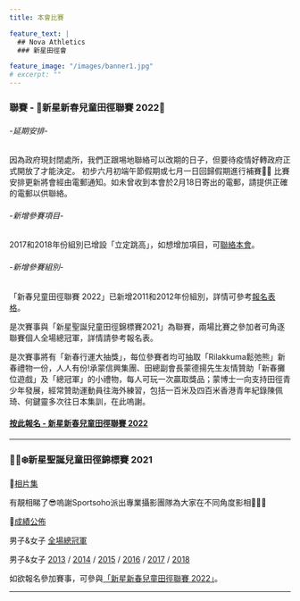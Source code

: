 ```yaml
---
title: 本會比賽

feature_text: |
  ## Nova Athletics
  ### 新星田徑會

feature_image: "/images/banner1.jpg"
# excerpt: ""
---
```


### 聯賽 - 🧧新星新春兒童田徑聯賽 2022🧧

###### -延期安排- 
因為政府現封閉處所，我們正跟埸地聯絡可以改期的日子，但要待疫情好轉政府正式開放了才能決定。
初步六月初端午節假期或七月一日回歸假期進行補賽🙌🏻
比賽安排更新將會經由電郵通知。如未曾收到本會於2月18日寄出的電郵，請提供正確的電郵以供聯絡。

###### -新增參賽項目-
2017和2018年份組別已增設「立定跳高」，如想增加項目，可[聯絡本會](https://api.whatsapp.com/send?phone=85260661322)。

###### -新增參賽組別-
「新春兒童田徑聯賽 2022」已新增2011和2012年份組別，詳情可參考[報名表格](https://forms.zohopublic.com/hknovasports852/form/03022022NovaChineseNewYearChildrenAthleticsChampio/formperma/Zm-lD4HlH0xcfklGpQPOaugiM23l2cmB9ImNpdR1290)。

是次賽事與「新星聖誕兒童田徑錦標賽2021」為聯賽，兩場比賽之參加者可角逐聯賽個人全場總冠軍，詳情請參考報名表。

是次賽事將有「新春行運大抽獎」，每位參賽者均可抽取「Rilakkuma鬆弛熊」新春禮物一份，人人有份!承蒙信興集團、田總副會長蒙德揚先生友情贊助「新春攤位遊戲」及「總冠軍」的小禮物，每人可玩一次贏取獎品；蒙博士一向支持田徑青少年發展，經常贊助運動員往海外練習，包括一百米及四百米香港青年紀錄陳佩琦、何鍵靈多次往日本集訓，在此嗚謝。

#### [按此報名 - 新星新春兒童田徑聯賽 2022](https://forms.zohopublic.com/hknovasports852/form/03022022NovaChineseNewYearChildrenAthleticsChampio/formperma/Zm-lD4HlH0xcfklGpQPOaugiM23l2cmB9ImNpdR1290)

---------------------------------------------------------------------------------------

### 🎅🏻❄️新星聖誕兒童田徑錦標賽 2021

🌟[相片集](https://www.sportsoho.com/pg/photos/matchalbum/8705355)

有靚相睇了😎嗚謝Sportsoho派出專業攝影團隊為大家在不同角度影相📸👏🏼

🌟[成績公佈](https://drive.google.com/drive/folders/1cdPK-Qlpb3MMdX5LTcDJoD3xeiREXaZj?usp=sharing)

男子&女子 [全場總冠軍](https://drive.google.com/file/d/1VJnbVtAS89gOdVjOsDhUu81I0tyqyBHj/view?usp=sharing)

男子&女子 [2013](https://drive.google.com/drive/folders/1gI9cOnKg7ERy20iUY0lwd9gnsm6Yotbs?usp=sharing) / [2014](https://drive.google.com/drive/folders/15slC5KYxs6pwO91-GZyI5hCnk7mBRyhY?usp=sharing) / [2015](https://drive.google.com/drive/folders/1HDa1_iMyMiagRgVR23SS1RqFH8dWvrbF?usp=sharing) / [2016](https://drive.google.com/drive/folders/1Bz9QXBhLHQ9CCcLaC52qov2BbMxyVODw?usp=sharing) / [2017](https://drive.google.com/drive/folders/1YP-WhwBDA8nGfCBJbCrD6RnVDpVhV896?usp=sharing) / [2018](https://drive.google.com/drive/folders/1f-RjfhBZb8EXJA4W626sR_gyHFppk7-o?usp=sharing)

如欲報名參加賽事，可參與[「新星新春兒童田徑聯賽 2022」](https://forms.zohopublic.com/hknovasports852/form/03022022NovaChineseNewYearChildrenAthleticsChampio/formperma/Zm-lD4HlH0xcfklGpQPOaugiM23l2cmB9ImNpdR1290)。

---------------------------------------------------------------------------------------
